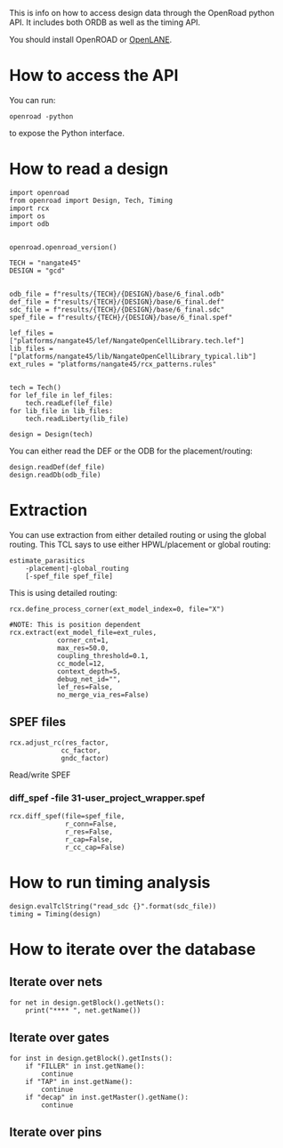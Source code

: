 This is info on how to access design data through the OpenRoad python API. It includes both ORDB as well as the timing API.

You should install OpenROAD or [OpenLANE](installation.md).

# How to access the API

You can run:
```
openroad -python
```
to expose the Python interface.


# How to read a design
```
import openroad
from openroad import Design, Tech, Timing
import rcx
import os
import odb


openroad.openroad_version()

TECH = "nangate45"
DESIGN = "gcd"


odb_file = f"results/{TECH}/{DESIGN}/base/6_final.odb"
def_file = f"results/{TECH}/{DESIGN}/base/6_final.def"
sdc_file = f"results/{TECH}/{DESIGN}/base/6_final.sdc"
spef_file = f"results/{TECH}/{DESIGN}/base/6_final.spef"

lef_files = ["platforms/nangate45/lef/NangateOpenCellLibrary.tech.lef"]
lib_files = ["platforms/nangate45/lib/NangateOpenCellLibrary_typical.lib"]
ext_rules = "platforms/nangate45/rcx_patterns.rules"


tech = Tech()
for lef_file in lef_files:
    tech.readLef(lef_file)
for lib_file in lib_files:
    tech.readLiberty(lib_file)

design = Design(tech)
```

You can either read the DEF or the ODB for the placement/routing:
```
design.readDef(def_file)
design.readDb(odb_file)
```

# Extraction
You can use extraction from either detailed routing or using the global routing. 
This TCL says to use either HPWL/placement or global routing:
```
estimate_parasitics
    -placement|-global_routing
    [-spef_file spef_file]
```

This is using detailed routing:
```
rcx.define_process_corner(ext_model_index=0, file="X")

#NOTE: This is position dependent
rcx.extract(ext_model_file=ext_rules,
            corner_cnt=1,
            max_res=50.0,
            coupling_threshold=0.1,
            cc_model=12,                
            context_depth=5,
            debug_net_id="",
            lef_res=False,
            no_merge_via_res=False)
```

## SPEF files

```
rcx.adjust_rc(res_factor,
             cc_factor,
             gndc_factor)
```

Read/write SPEF

### diff_spef -file 31-user_project_wrapper.spef
```
rcx.diff_spef(file=spef_file,
              r_conn=False,
              r_res=False,
              r_cap=False,
              r_cc_cap=False)
```
# How to run timing analysis
```
design.evalTclString("read_sdc {}".format(sdc_file))
timing = Timing(design)
```

# How to iterate over the database

## Iterate over nets
```
for net in design.getBlock().getNets():
    print("**** ", net.getName())
```
## Iterate over gates
```
for inst in design.getBlock().getInsts():
    if "FILLER" in inst.getName():
        continue
    if "TAP" in inst.getName():
        continue
    if "decap" in inst.getMaster().getName():
        continue
```
## Iterate over pins
